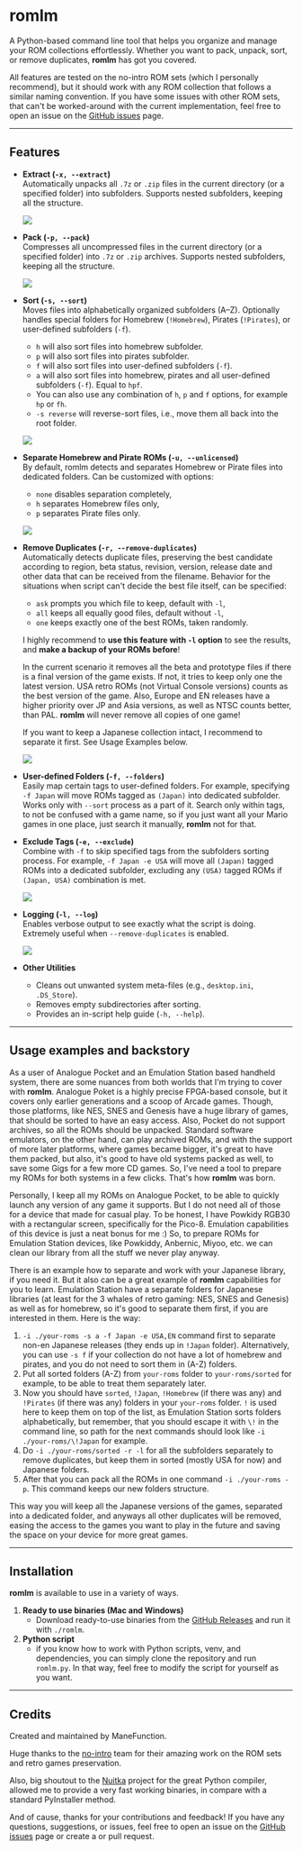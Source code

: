 # romlm

A Python-based command line tool that helps you organize and manage your ROM collections effortlessly. 
Whether you want to pack, unpack, sort, or remove duplicates, **romlm** has got you covered.

All features are tested on the no-intro ROM sets (which I personally recommend), but it should work with any 
ROM collection that follows a similar naming convention.
If you have some issues with other ROM sets, that can't be worked-around with the current implementation, 
feel free to open an issue on the [GitHub issues](https://github.com/ManeFunction/roms-library-manager/issues) page.

---

## Features

- **Extract (`-x, --extract`)**  
  Automatically unpacks all `.7z` or `.zip` files in the current directory (or a specified folder) into subfolders. 
  Supports nested subfolders, keeping all the structure.

  ![](https://raw.githubusercontent.com/wiki/ManeFunction/roms-library-manager/extract.png)


- **Pack (`-p, --pack`)**  
  Compresses all uncompressed files in the current directory (or a specified folder) into `.7z` or `.zip` archives. 
  Supports nested subfolders, keeping all the structure.

  ![](https://raw.githubusercontent.com/wiki/ManeFunction/roms-library-manager/pack.png)


- **Sort (`-s, --sort`)**  
  Moves files into alphabetically organized subfolders (A–Z). Optionally handles special folders for 
  Homebrew (`!Homebrew`), Pirates (`!Pirates`), or user-defined subfolders (`-f`).
    - `h` will also sort files into homebrew subfolder.
    - `p` will also sort files into pirates subfolder.
    - `f` will also sort files into user-defined subfolders (`-f`).
    - `a` will also sort files into homebrew, pirates and all user-defined subfolders (`-f`). Equal to `hpf`.
    - You can also use any combination of `h`, `p` and `f` options, for example `hp` or `fh`.
    - `-s reverse` will reverse-sort files, i.e., move them all back into the root folder.
  
  ![](https://raw.githubusercontent.com/wiki/ManeFunction/roms-library-manager/sort.png)


- **Separate Homebrew and Pirate ROMs (`-u, --unlicensed`)**  
  By default, romlm detects and separates Homebrew or Pirate files into dedicated folders. Can be customized with 
  options:
    - `none` disables separation completely,
    - `h` separates Homebrew files only,
    - `p` separates Pirate files only.

  ![](https://raw.githubusercontent.com/wiki/ManeFunction/roms-library-manager/unlicensed.png)


- **Remove Duplicates (`-r, --remove-duplicates`)**  
  Automatically detects duplicate files, preserving the best candidate according
  to region, beta status, revision, version, release date and other data that can be received from the filename.
  Behavior for the situations when script can't decide the best file itself, can be specified:
    - `ask` prompts you which file to keep, default with `-l`,
    - `all` keeps all equally good files, default without `-l`,
    - `one` keeps exactly one of the best ROMs, taken randomly.

  I highly recommend to **use this feature with `-l` option** to see the results, and **make a backup of your ROMs before**!
  
  In the current scenario it removes all the beta and prototype files if there is a final version of the game exists. 
  If not, it tries to keep only one the latest version. USA retro ROMs (not Virtual Console versions) counts as 
  the best version of the game. Also, Europe and EN releases have a higher priority over JP and Asia versions, 
  as well as NTSC counts better, than PAL. **romlm** will never remove all copies of one game!
  
  If you want to keep a Japanese collection intact, I recommend to separate it first. See Usage Examples below.
      
  ![](https://raw.githubusercontent.com/wiki/ManeFunction/roms-library-manager/remove.png)


- **User-defined Folders (`-f, --folders`)**  
  Easily map certain tags to user-defined folders. For example, specifying `-f Japan` will move ROMs tagged 
  as `(Japan)` into dedicated subfolder. Works only with `--sort` process as a part of it. Search only within tags, 
  to not be confused with a game name, so if you just want all your Mario games in one place, just search it manually, 
  **romlm** not for that.

- **Exclude Tags (`-e, --exclude`)**  
  Combine with `-f` to skip specified tags from the subfolders sorting process. For example, `-f Japan -e USA`
  will move all `(Japan)` tagged ROMs into a dedicated subfolder, excluding any `(USA)` tagged ROMs
  if `(Japan, USA)` combination is met.

  ![](https://raw.githubusercontent.com/wiki/ManeFunction/roms-library-manager/subfolder.png)


- **Logging (`-l, --log`)**  
  Enables verbose output to see exactly what the script is doing. Extremely useful when `--remove-duplicates` is enabled.

  ![](https://raw.githubusercontent.com/wiki/ManeFunction/roms-library-manager/remove-log.png)


- **Other Utilities**  
    - Cleans out unwanted system meta-files (e.g., `desktop.ini`, `.DS_Store`).
    - Removes empty subdirectories after sorting.
    - Provides an in-script help guide (`-h, --help`).

---

## Usage examples and backstory

As a user of Analogue Pocket and an Emulation Station based handheld system, there are some nuances from both worlds 
that I'm trying to cover with **romlm**. Analogue Poket is a highly precise FPGA-based console, but it covers only
earlier generations and a scoop of Arcade games. Though, those platforms, like NES, SNES and Genesis have a huge
library of games, that should be sorted to have an easy access. Also, Pocket do not support archives, so all the ROMs
should be unpacked. Standard software emulators, on the other hand, can play archived ROMs, and with the support 
of more later platforms, where games became bigger, it's great to have them packed, but also, it's good to have 
old systems packed as well, to save some Gigs for a few more CD games. So, I've need a tool to prepare my ROMs 
for both systems in a few clicks. That's how **romlm** was born.


Personally, I keep all my ROMs on Analogue Pocket, to be able to quickly launch any version of any game it supports. 
But I do not need all of those for a device that made for casual play. To be honest, I have Powkidy RGB30 with 
a rectangular screen, specifically for the Pico-8. Emulation capabilities of this device is just a neat bonus 
for me :) So, to prepare ROMs for Emulation Station devices, like Powkiddy, Anbernic, Miyoo, etc. we can clean 
our library from all the stuff we never play anyway. 


There is an example how to separate and work with your Japanese library, if you need it. But it also can be a great
example of **romlm** capabilities for you to learn. Emulation Station have a separate folders for Japanese libraries 
(at least for the 3 whales of retro gaming: NES, SNES and Genesis) as well as for homebrew, 
so it's good to separate them first, if you are interested in them. Here is the way:
1) `-i ./your-roms -s a -f Japan -e USA,EN` command first to separate non-en Japanese releases 
(they ends up in `!Japan` folder). Alternatively, you can use `-s f` if your collection do not have a lot of homebrew
and pirates, and you do not need to sort them in (A-Z) folders.
1) Put all sorted folders (A-Z) from `your-roms` folder to `your-roms/sorted` for example, to be able to treat them
separately later.
1) Now you should have `sorted`, `!Japan`, `!Homebrew` (if there was any) and `!Pirates` (if there was any) 
folders in your `your-roms` folder. `!` is used here to keep them on top of the list, as Emulation Station sorts
folders alphabetically, but remember, that you should escape it with `\!` in the command line, so path 
for the next commands should look like `-i ./your-roms/\!Japan` for example.
1) Do `-i ./your-roms/sorted -r -l` for all the subfolders separately to remove duplicates, but keep them in 
sorted (mostly USA for now) and Japanese folders.
1) After that you can pack all the ROMs in one command `-i ./your-roms -p`. This command keeps our new folders structure.

This way you will keep all the Japanese versions of the games, separated into a dedicated folder, and anyways
all other duplicates will be removed, easing the access to the games you want to play in the future and
saving the space on your device for more great games.


---

## Installation

**romlm** is available to use in a variety of ways.
<!-- 1) **brew (Recommended for Mac users)**
    - You can install **rolm** through the [Homebrew](https://brew.sh/) formula for macOS users (if you have **brew** installed), 
      typing `brew install romlm` in the Terminal. -->
1) **Ready to use binaries (Mac and Windows)**
    - Download ready-to-use binaries from the [GitHub Releases](https://github.com/ManeFunction/roms-library-manager/releases) and run it with `./romlm`.  
1) **Python script**
    - if you know how to work with Python scripts, venv, and dependencies, you can simply clone the repository 
      and run `romlm.py`. In that way, feel free to modify the script for yourself as you want.

---

## Credits

Created and maintained by ManeFunction.

Huge thanks to the [no-intro](http://www.no-intro.org/) team for their amazing work on the ROM sets and retro games
preservation.

Also, big shoutout to the [Nuitka](https://github.com/Nuitka/Nuitka) project for the great Python compiler, allowed me
to provide a very fast working binaries, in compare with a standard PyInstaller method.

And of cause, thanks for your contributions and feedback!
If you have any questions, suggestions, or issues, feel free to open an issue on the [GitHub issues](https://github.com/ManeFunction/roms-library-manager/issues) page 
or create a or pull request.